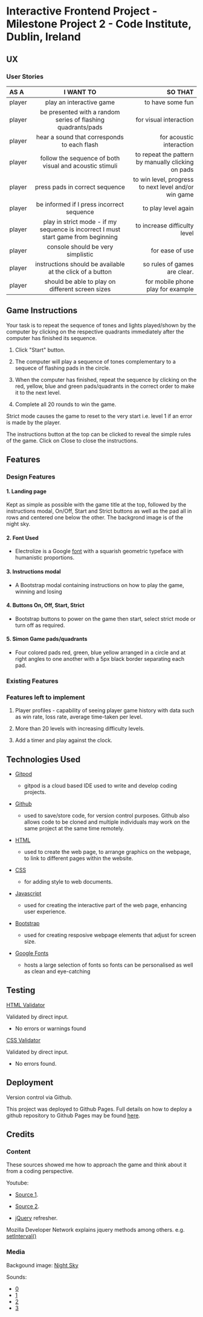 # Interactive Frontend Project - Milestone Project 2 - Code Institute, Dublin, Ireland

## UX

### User Stories

 AS A | I WANT TO | SO THAT 
:------ |:-----------: | ---------:
player | play an interactive game |  to have some fun
player | be presented with a random series of flashing quadrants/pads | for visual interaction
player | hear a sound that corresponds to each flash | for acoustic interaction
player | follow the sequence of both visual and acoustic stimuli | to repeat the pattern by manually clicking on pads
player | press pads in correct sequence | to win level, progress to next level and/or win game
player | be informed if I press incorrect sequence | to play level again
player | play in strict mode - if my sequence is incorrect I must start game from beginning | to increase difficulty level
player | console should be very simplistic | for ease of use
player | instructions should be available at the click of a button | so rules of games are clear.
player | should be able to play on different screen sizes | for mobile phone play for example

## Game Instructions

Your task is to repeat the sequence of tones and lights played/shown by the computer 
by clicking on the respective quadrants immediately after the computer has finished its sequence.

1. Click "Start" button.

1. The computer will play a sequence of tones complementary to a sequece of flashing pads in the circle.

1. When the computer has finished, repeat the sequence by clicking on the red, yellow, blue and green pads/quadrants 
in the correct order to make it to the next level.

1. Complete all 20 rounds to win the game.

Strict mode causes the game to reset to the very start i.e. level 1 if an error is made by the player.

The instructions button at the top can be clicked to reveal the simple rules of the game. Click on Close to close the instructions.

## Features

### Design Features

#### 1. Landing page
Kept as simple as possible with the game title at the top, followed by the instructions modal, 
On/Off, Start and Strict buttons as well as the pad all in rows and centered one below the other.
The backgrond image is of the night sky.

#### 2. Font Used

* Electrolize is a Google [font](https://fonts.google.com/?query=electrolize) with a squarish geometric typeface with humanistic proportions.

#### 3. Instructions modal

* A Bootstrap modal containing instructions on how to play the game, winning and losing

#### 4. Buttons On, Off, Start, Strict

* Bootstrap buttons to power on the game then start, select strict mode or turn off as required.

#### 5. Simon Game pads/quadrants

* Four colored pads red, green, blue yellow arranged in a circle and at right angles to one another 
with a 5px black border separating each pad.

### Existing Features



### Features left to implement

1. Player profiles - capability of seeing player game history with data such as win rate, loss rate, average time-taken per level.

2. More than 20 levels with increasing difficulty levels.

3. Add a timer and play against the clock.


## Technologies Used

* [Gitpod](https://www.gitpod.io/)
    * gitpod is a cloud based IDE used to write and develop coding projects.

* [Github](https://github.com/)
    * used to save/store code, for version control purposes. 
    Github also allows code to be cloned and multiple individuals may work on the same project at the same time remotely.

* [HTML](https://html.spec.whatwg.org/)
    * used to create the web page, to arrange graphics on the webpage, 
    to link to different pages within the website.

* [CSS](https://www.w3.org/Style/CSS/Overview.en.html)
    * for adding style to web documents.

* [Javascript](https://www.javascript.com/)
    * used for creating the interactive part of the web page, enhancing user experience.

* [Bootstrap](https://getbootstrap.com/)
    * used for creating resposive webpage elements that adjust for screen size.

* [Google Fonts](https://fonts.google.com/)
    * hosts a large selection of fonts so fonts can be personalised as well as clean and eye-catching

## Testing

[HTML Validator](https://validator.w3.org/nu/#textarea)

Validated by direct input.
* No errors or warnings found

[CSS Validator](https://jigsaw.w3.org/css-validator/)

Validated by direct input.
* No errors found.


## Deployment

Version control via Github.

This project was deployed to Github Pages. Full details on how to deploy a github repository to Github Pages may be found [here](https://help.github.com/en/github/working-with-github-pages/creating-a-github-pages-site).

## Credits

### Content

These sources showed me how to approach the game and think about it from a coding perspective.

Youtube: 

* [Source 1](https://www.youtube.com/watch?v=n_ec3eowFLQ).

* [Source 2](https://www.youtube.com/watch?v=9MTR3V2XpRI). 

* [jQuery](https://www.youtube.com/watch?v=3nrLc_JOF7k&list=PLillGF-RfqbYJVXBgZ_nA7FTAAEpp_IAc) refresher.

Mozilla Developer Network explains jquery methods among others. e.g. [setInterval()](https://developer.mozilla.org/en-US/docs/Web/API/WindowOrWorkerGlobalScope/setInterval)


### Media

Backgound image: [Night Sky](https://www.google.com/search?q=night+sky&rlz=1CANPDX_enDE869&tbm=isch&source=iu&ictx=1&fir=agfrQcTk3n2a3M%252CK4k5liDe0HTjtM%252C_&vet=1&usg=AI4_-kSidife2hZrjQwc0j2JjjBF0H3bMg&sa=X&ved=2ahUKEwiYv-jbjMjrAhVIyaQKHX3NCqsQ9QF6BAgNEDI&biw=1410&bih=789&dpr=1.6#imgrc=agfrQcTk3n2a3M)

Sounds: 

* [0](http://www.soundjay.com/button/sounds/button-4.mp3)
* [1](http://www.soundjay.com/button/sounds/button-09.mp3)
* [2](http://www.soundjay.com/button/sounds/button-10.mp3)
* [3](http://www.soundjay.com/button/sounds/button-7.mp3)

